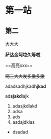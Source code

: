 # 第一站
## 第二
大大大


**萨达金坷垃久等啦**



==高亮xxx==


~~啊三大大发多撒多撒~~

adadsadhjkad**hjkad**


ad**sjakd**lajk



1. adasjkdlakd
2. adsa
3. ads
4. asdajdklas


- dsadad
